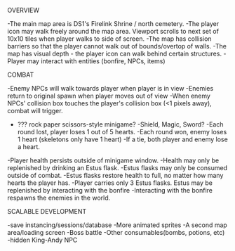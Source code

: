 OVERVIEW

-The main map area is DS1's Firelink Shrine / north cemetery.
-The player icon may walk freely around the map area. Viewport scrolls to next set of 10x10 tiles when player walks to side of screen.
-The map has collision barriers so that the player cannot walk out of bounds/overtop of walls.
-The map has visual depth - the player icon can walk behind certain structures.
-Player may interact with entities (bonfire, NPCs, items)


COMBAT

-Enemy NPCs will walk towards player when player is in view
-Enemies return to original spawn when player moves out of view
-When enemy NPCs' collision box touches the player's collision box (<1 pixels away), combat will trigger.

- ??? rock paper scissors-style minigame? 
    -Shield, Magic, Sword? 
    -Each round lost, player loses 1 out of 5 hearts.
    -Each round won, enemy loses 1 heart (skeletons only have 1 heart)
    -If a tie, both player and enemy lose a heart.

-Player health persists outside of minigame window.
-Health may only be replenished by drinking an Estus flask.
-Estus flasks may only be consumed outside of combat.
-Estus flasks restore health to full, no matter how many hearts the player has.
-Player carries only 3 Estus flasks. Estus may be replenished by interacting with the bonfire
-Interacting with the bonfire respawns the enemies in the world.



SCALABLE DEVELOPMENT

-save instancing/sessions/database
-More animated sprites
-A second map area/loading screen
-Boss battle
-Other consumables(bombs, potions, etc)
-hidden King-Andy NPC
